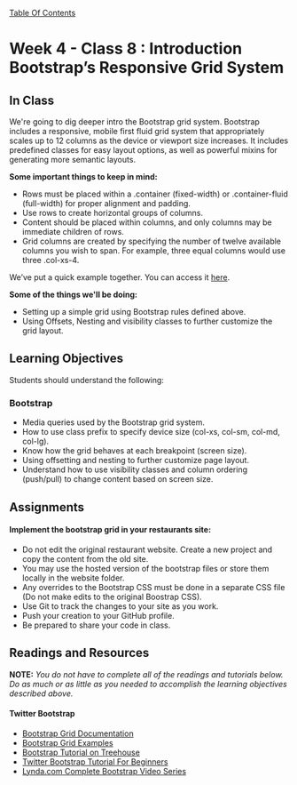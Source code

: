 [Table Of Contents](readme.md)

# Week 4 - Class 8 : Introduction Bootstrap’s Responsive Grid System

## In Class

We're going to dig deeper intro the Bootstrap grid system. Bootstrap includes a responsive, mobile first fluid grid system that appropriately scales up to 12 columns as the device or viewport size increases. It includes predefined classes for easy layout options, as well as powerful mixins for generating more semantic layouts.

**Some important things to keep in mind:**

- Rows must be placed within a .container (fixed-width) or .container-fluid (full-width) for proper alignment and padding.
- Use rows to create horizontal groups of columns.
- Content should be placed within columns, and only columns may be immediate children of rows.
- Grid columns are created by specifying the number of twelve available columns you wish to span. For example, three equal columns would use three .col-xs-4.

We’ve put a quick example together. You can access it [here](http://codepen.io/BrainStationEDU/pen/wAodF).

**Some of the things we'll be doing:**

- Setting up a simple grid using Bootstrap rules defined above.  
- Using Offsets, Nesting and visibility classes to further customize the grid layout.



## Learning Objectives

Students should understand the following:

### Bootstrap

- Media queries used by the Bootstrap grid system.
- How to use class prefix to specify device size (col-xs, col-sm, col-md, col-lg).
- Know how the grid behaves at each breakpoint (screen size).
- Using offsetting and nesting to further customize page layout.
- Understand how to use visibility classes and column ordering (push/pull) to change content based on screen size. 

## Assignments

#### Implement the bootstrap grid in your restaurants site:

- Do not edit the original restaurant website. Create a new project and copy the content from the old site.
- You may use the hosted version of the bootstrap files or store them locally in the website folder.
- Any overrides to the Bootstrap CSS must be done in a separate CSS file (Do not make edits to the original Boostrap CSS).
- Use Git to track the changes to your site as you work.
- Push your creation to your GitHub profile.
- Be prepared to share your code in class.

## Readings and Resources

**NOTE:** *You do not have to complete all of the readings and tutorials below. Do as much or as little as you needed to accomplish the learning objectives described above.* 

#### Twitter Bootstrap

- [Bootstrap Grid Documentation](http://getbootstrap.com/css/#grid)
- [Bootstrap Grid Examples](http://getbootstrap.com/examples/grid/)
- [Bootstrap Tutorial on Treehouse](http://teamtreehouse.com/library/building-websites-with-bootstrap-3)
- [Twitter Bootstrap Tutorial For Beginners](http://www.helloerik.com/bootstrap-3-grid-introduction)
- [Lynda.com Complete Bootstrap Video Series](https://www.youtube.com/watch?v=lS8Hr7Gt0iM&list=PLdGOU3qUduvVv8qCDz855zRZR7_IAX2RM)
